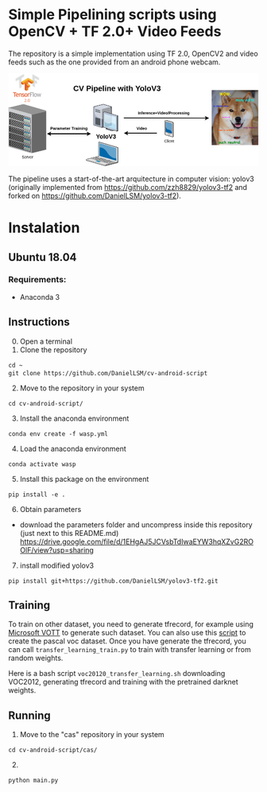 # Simple Pipelining scripts using OpenCV + TF 2.0+ Video Feeds
The repository is a simple implementation using TF 2.0, OpenCV2 and video feeds such as the one provided from an android phone webcam. 

![CV Pipeline](assets/as_group_image.png)

The pipeline uses a start-of-the-art arquitecture in computer vision: yolov3 (originally implemented from https://github.com/zzh8829/yolov3-tf2 and forked on https://github.com/DanielLSM/yolov3-tf2). 


# Instalation

##  Ubuntu 18.04 

### Requirements:
- Anaconda 3

##  Instructions 

0) Open a terminal
1) Clone the repository 
```
cd ~
git clone https://github.com/DanielLSM/cv-android-script
```
2) Move to the repository in your system
```
cd cv-android-script/
```
3) Install the anaconda environment
```
conda env create -f wasp.yml
```
4) Load the anaconda environment
```
conda activate wasp
```
5) Install this package on the environment
```
pip install -e .
```
6) Obtain parameters
- download the parameters folder and uncompress inside this repository (just next to this README.md)
https://drive.google.com/file/d/1EHgAJ5JCVsbTdIwaEYW3hqXZvG2ROOlF/view?usp=sharing
7) install modified yolov3
```
pip install git+https://github.com/DanielLSM/yolov3-tf2.git
```
## Training

To train on other dataset, you need to generate tfrecord, for example using [Microsoft VOTT](https://github.com/Microsoft/VoTT) to generate such dataset.
You can also use this [script](https://github.com/tensorflow/models/blob/master/research/object_detection/dataset_tools/create_pascal_tf_record.py) to create the pascal voc dataset. Once you have generate the tfrecord, you can call ```transfer_learning_train.py``` to train with transfer learning or from random weights.

Here is a bash script ```voc20120_transfer_learning.sh``` downloading VOC2012, generating tfrecord and training with the pretrained darknet weights.

## Running

1) Move to the "cas" repository in your system
```
cd cv-android-script/cas/
```
2)
```
python main.py
```

